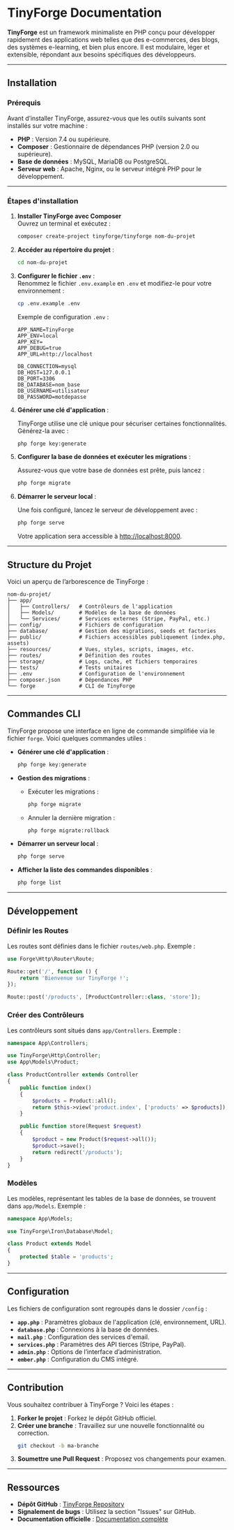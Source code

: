 # **TinyForge Documentation**

**TinyForge** est un framework minimaliste en PHP conçu pour développer rapidement des applications web telles que des e-commerces, des blogs, des systèmes e-learning, et bien plus encore. Il est modulaire, léger et extensible, répondant aux besoins spécifiques des développeurs.

---

## **Installation**

### **Prérequis**

Avant d’installer TinyForge, assurez-vous que les outils suivants sont installés sur votre machine :

- **PHP** : Version 7.4 ou supérieure.
- **Composer** : Gestionnaire de dépendances PHP (version 2.0 ou supérieure).
- **Base de données** : MySQL, MariaDB ou PostgreSQL.
- **Serveur web** : Apache, Nginx, ou le serveur intégré PHP pour le développement.

---

### **Étapes d'installation**

1. **Installer TinyForge avec Composer**  
   Ouvrez un terminal et exécutez :

   ```bash
   composer create-project tinyforge/tinyforge nom-du-projet
   ```

2. **Accéder au répertoire du projet** :

   ```bash
   cd nom-du-projet
   ```

3. **Configurer le fichier `.env`** :  
   Renommez le fichier `.env.example` en `.env` et modifiez-le pour votre environnement :

   ```bash
   cp .env.example .env
   ```

   Exemple de configuration `.env` :

   ```env
   APP_NAME=TinyForge
   APP_ENV=local
   APP_KEY=
   APP_DEBUG=true
   APP_URL=http://localhost

   DB_CONNECTION=mysql
   DB_HOST=127.0.0.1
   DB_PORT=3306
   DB_DATABASE=nom_base
   DB_USERNAME=utilisateur
   DB_PASSWORD=motdepasse
   ```

4. **Générer une clé d'application** :  

   TinyForge utilise une clé unique pour sécuriser certaines fonctionnalités. Générez-la avec :

   ```bash
   php forge key:generate
   ```

5. **Configurer la base de données et exécuter les migrations** :  

   Assurez-vous que votre base de données est prête, puis lancez :

   ```bash
   php forge migrate
   ```

6. **Démarrer le serveur local** :  

   Une fois configuré, lancez le serveur de développement avec :

   ```bash
   php forge serve
   ```

   Votre application sera accessible à [http://localhost:8000](http://localhost:8000).

---

## **Structure du Projet**

Voici un aperçu de l’arborescence de TinyForge :

```
nom-du-projet/
├── app/
│   ├── Controllers/   # Contrôleurs de l'application
│   ├── Models/        # Modèles de la base de données
│   └── Services/      # Services externes (Stripe, PayPal, etc.)
├── config/            # Fichiers de configuration
├── database/          # Gestion des migrations, seeds et factories
├── public/            # Fichiers accessibles publiquement (index.php, assets)
├── resources/         # Vues, styles, scripts, images, etc.
├── routes/            # Définition des routes
├── storage/           # Logs, cache, et fichiers temporaires
├── tests/             # Tests unitaires
├── .env               # Configuration de l'environnement
├── composer.json      # Dépendances PHP
└── forge              # CLI de TinyForge
```

---

## **Commandes CLI**

TinyForge propose une interface en ligne de commande simplifiée via le fichier `forge`. Voici quelques commandes utiles :

- **Générer une clé d'application** :

  ```bash
  php forge key:generate
  ```

- **Gestion des migrations** :
  - Exécuter les migrations :  
    ```bash
    php forge migrate
    ```
  - Annuler la dernière migration :  
    ```bash
    php forge migrate:rollback
    ```

- **Démarrer un serveur local** :  
  ```bash
  php forge serve
  ```

- **Afficher la liste des commandes disponibles** :  
  ```bash
  php forge list
  ```

---

## **Développement**

### **Définir les Routes**

Les routes sont définies dans le fichier `routes/web.php`. Exemple :

```php
use Forge\Http\Router\Route;

Route::get('/', function () {
    return 'Bienvenue sur TinyForge !';
});

Route::post('/products', [ProductController::class, 'store']);
```

### **Créer des Contrôleurs**

Les contrôleurs sont situés dans `app/Controllers`. Exemple :

```php
namespace App\Controllers;

use TinyForge\Http\Controller;
use App\Models\Product;

class ProductController extends Controller
{
    public function index()
    {
        $products = Product::all();
        return $this->view('product.index', ['products' => $products]);
    }

    public function store(Request $request)
    {
        $product = new Product($request->all());
        $product->save();
        return redirect('/products');
    }
}
```

### **Modèles**

Les modèles, représentant les tables de la base de données, se trouvent dans `app/Models`. Exemple :

```php
namespace App\Models;

use TinyForge\Iron\Database\Model;

class Product extends Model
{
    protected $table = 'products';
}
```

---

## **Configuration**

Les fichiers de configuration sont regroupés dans le dossier `/config` :

- **`app.php`** : Paramètres globaux de l'application (clé, environnement, URL).
- **`database.php`** : Connexions à la base de données.
- **`mail.php`** : Configuration des services d'email.
- **`services.php`** : Paramètres des API tierces (Stripe, PayPal).
- **`admin.php`** : Options de l’interface d’administration.
- **`ember.php`** : Configuration du CMS intégré.

---

## **Contribution**

Vous souhaitez contribuer à TinyForge ? Voici les étapes :

1. **Forker le projet** : Forkez le dépôt GitHub officiel.
2. **Créer une branche** : Travaillez sur une nouvelle fonctionnalité ou correction.
   ```bash
   git checkout -b ma-branche
   ```
3. **Soumettre une Pull Request** : Proposez vos changements pour examen.

---

## **Ressources**

- **Dépôt GitHub** : [TinyForge Repository](https://github.com/tinyforge/tinyforge)
- **Signalement de bugs** : Utilisez la section "Issues" sur GitHub.
- **Documentation officielle** : [Documentation complète](https://tinyforge.dev/docs)
